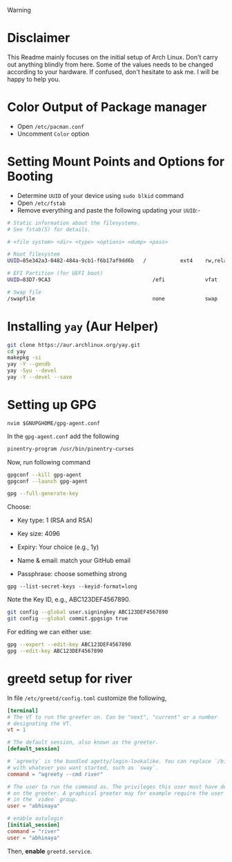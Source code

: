 <!-- prettier-ignore -->
> [!WARNING]
> # Disclaimer
> This Readme mainly focuses on the initial setup of Arch Linux. Don't carry out anything blindly from here. Some of the values needs to be changed according to your hardware. If confused, don't hesitate to ask me. I will be happy to help you.

# Color Output of Package manager

- Open `/etc/pacman.conf`
- Uncomment `Color` option

# Setting Mount Points and Options for Booting

- Determine `UUID` of your device using `sudo blkid` command
- Open `/etc/fstab`
- Remove everything and paste the following updating your `UUID`:-

```sh
# Static information about the filesystems.
# See fstab(5) for details.

# <file system> <dir> <type> <options> <dump> <pass>

# Root filesystem
UUID=85e342a3-0482-484a-9cb1-f6b17af9dd6b	/         	ext4    rw,relatime,commit=30,discard	0 1

# EFI Partition (for UEFI boot)
UUID=83D7-9CA3                                 /efi             vfat        defaults,noatime            0 2

# Swap file
/swapfile                                      none             swap         defaults,pri=1             0 0
```

# Installing `yay` (Aur Helper)

```bash
git clone https://aur.archlinux.org/yay.git
cd yay
makepkg -si
yay -Y --gendb
yay -Syu --devel
yay -Y --devel --save
```

# Setting up GPG

`nvim $GNUPGHOME/gpg-agent.conf`

In the `gpg-agent.conf` add the following

```bash
pinentry-program /usr/bin/pinentry-curses
```

Now, run following command

```bash
gpgconf --kill gpg-agent
gpgconf --launch gpg-agent
```

```bash
gpg --full-generate-key
```

Choose:

- Key type: 1 (RSA and RSA)

- Key size: 4096

- Expiry: Your choice (e.g., 1y)

- Name & email: match your GitHub email

- Passphrase: choose something strong

`gpg --list-secret-keys --keyid-format=long`

Note the Key ID, e.g., ABC123DEF4567890.

```bash
git config --global user.signingkey ABC123DEF4567890
git config --global commit.gpgsign true
```

For editing we can either use:

```bash
gpg --expert --edit-key ABC123DEF4567890
gpg --edit-key ABC123DEF4567890
```

# greetd setup for river

In file `/etc/greetd/config.toml` customize the following,

```toml
[terminal]
# The VT to run the greeter on. Can be "next", "current" or a number
# designating the VT.
vt = 1

# The default session, also known as the greeter.
[default_session]

# `agreety` is the bundled agetty/login-lookalike. You can replace `/bin/sh`
# with whatever you want started, such as `sway`.
command = "agreety --cmd river"

# The user to run the command as. The privileges this user must have depends
# on the greeter. A graphical greeter may for example require the user to be
# in the `video` group.
user = "abhinaya"

# enable autologin
[initial_session]
command = "river"
user = "abhinaya"
```

Then, **enable** `greetd.service`.
